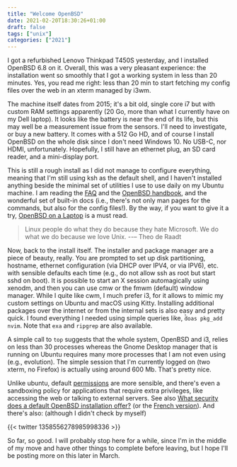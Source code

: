 ```yaml
---
title: "Welcome OpenBSD"
date: 2021-02-20T18:30:26+01:00
draft: false
tags: ["unix"]
categories: ["2021"]
---
```


I got a refurbished Lenovo Thinkpad T450S yesterday, and I installed OpenBSD 6.8 on it. Overall, this was a very pleasant experience: the installation went so smoothly that I got a working system in less than 20 minutes. Yes, you read me right: less than 20 min to start fetching my config files over the web in an xterm managed by i3wm.

The machine itself dates from 2015; it's a bit old, single core i7 but with custom RAM settings apparently (20 Go, more than what I currently have on my Dell laptop). It looks like the battery is near the end of its life, but this may well be a measurement issue from the sensors. I'll need to investigate, or buy a new battery. It comes with a 512 Go HD, and of course I install OpenBSD on the whole disk since I don't need Windows 10. No USB-C, nor HDMI, unfortunately. Hopefully, I still have an ethernet plug, an SD card reader, and a mini-display port.

This is still a rough install as I did not manage to configure everything, meaning that I'm still using ksh as the default shell, and I haven't installed anything beside the minimal set of utilities I use to use daily on my Ubuntu machine. I am reading the [FAQ](https://www.openbsd.org/faq/) and the [OpenBSD handbook](https://www.openbsdhandbook.com/), and the wonderful set of built-in docs (i.e., there's not only man pages for the commands, but also for the config files!). By the way, if you want to give it a try, [OpenBSD on a Laptop](https://www.c0ffee.net/blog/openbsd-on-a-laptop/) is a must read.

> Linux people do what they do because they hate Microsoft. We do what we do because we love Unix. --– Theo de Raadt

Now, back to the install itself. The installer and package manager are a piece of beauty, really. You are prompted to set up disk partitioning, hostname, ethernet configuration (via DHCP over IPV4, or via IPV6), etc. with sensible defaults each time (e.g., do not allow ssh as root but start sshd on boot). It is possible to start an X session automagically using xenodm, and then you can use cmw or the fmwm (default) window manager. While I quite like cwm, I much prefer i3, for it allows to mimic my custom settings on Ubuntu and macOS using Kitty. Installing additional packages over the internet or from the internal sets is also easy and pretty quick. I found everything I needed using simple queries like, ̀̀`doas pkg_add nvim`. Note that `exa` and `ripgrep` are also available.

A simple call to `top` suggests that the whole system, OpenBSD and i3, relies on less than 30 processes whereas the Gnome Desktop manager that is running on Ubuntu requires many more processes that I am not even using (e.g., evolution). The simple session that I'm currently logged on (two xterm, no Firefox) is actually using around 600 Mb. That's pretty nice.

Unlike ubuntu, default [permissions](/post/christmas-admin-on-ubuntu/) are more sensible, and there's even a sandboxing policy for applications that require extra privileges, like accessing the web or talking to external servers. See also [What security does a default OpenBSD installation offer?](https://dataswamp.org/~solene/2021-02-14-openbsd-default-security.html) (or the [French version](https://dataswamp.org/~solene/2021-01-04-pourquoi-openbsd.html)). And there's also: (although I didn't check by myself)

{{< twitter 1358556278985998336 >}}

So far, so good. I will probably stop here for a while, since I'm in the middle of my move and have other things to complete before leaving, but I hope I'll be posting more on this later in March.
